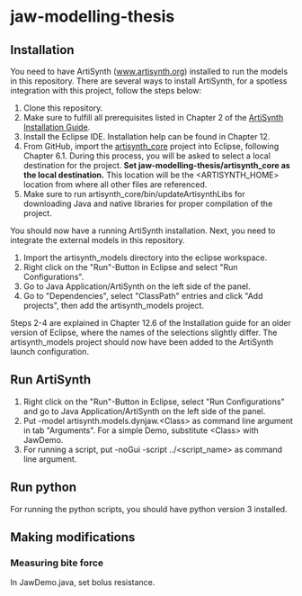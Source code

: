# jaw-modelling-thesis

## Installation

You need to have ArtiSynth (www.artisynth.org) installed to run the
models in this repository. There are several ways to install ArtiSynth, for a spotless integration with this project, follow the steps below:

1. Clone this repository.
2. Make sure to fulfill all prerequisites listed in Chapter 2 of the [ArtiSynth Installation Guide](https://www.artisynth.org/manuals/index.jsp).
3. Install the Eclipse IDE. Installation help can be found in Chapter 12.
4. From GitHub, import the [artisynth_core](https://github.com/artisynth/artisynth_core.git) project into Eclipse, following Chapter 6.1. During this process, you will be asked to select a local destination for the project. **Set jaw-modelling-thesis/artisynth_core as the local destination.** This location will be the <ARTISYNTH_HOME> location from where all other files are referenced.
5. Make sure to run artisynth_core/bin/updateArtisynthLibs for downloading Java and native libraries for proper compilation of the project.

You should now have a running ArtiSynth installation. Next, you need to integrate the external models in this repository.

1. Import the artisynth_models directory into the eclipse workspace.
2. Right click on the "Run"-Button in Eclipse and select "Run Configurations".
3. Go to Java Application/ArtiSynth on the left side of the panel.
4. Go to "Dependencies", select "ClassPath" entries and click "Add projects", then add the artisynth_models project.

Steps 2-4 are explained in Chapter 12.6 of the Installation guide for an older version of Eclipse, where the names of the selections slightly differ.
The artisynth_models project should now have been added to the ArtiSynth launch configuration.

## Run ArtiSynth

1. Right click on the "Run"-Button in Eclipse, select "Run Configurations" and go to Java Application/ArtiSynth on the left side of the panel.
2. Put -model artisynth.models.dynjaw.\<Class\> as command line argument in tab "Arguments". For a simple Demo, substitute \<Class\> with JawDemo.
3. For running a script, put -noGui -script ../\<script_name\> as command line argument.

## Run python

For running the python scripts, you should have python version 3 installed.

## Making modifications

### Measuring bite force

In JawDemo.java, set bolus resistance.
